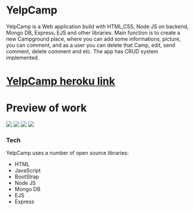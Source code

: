 # YelpCamp


YelpCamp is a Web application build with HTML,CSS, Node JS on backend, 
Mongo DB, Express, EJS and other libraries.
Main function is to create a new Campground place, where you can add some informations, picture,
you can comment, and as a user you can delete that Camp, edit, send comment, delete comment and etc.
The app has CRUD system implemented. 
# [YelpCamp heroku link](https://pacific-tundra-46709.herokuapp.com/)




# Preview of work
![](https://drive.google.com/file/d/1j5yBqgpMgjVx95bBHAbtXSBHhyKUQBC0/view?usp=sharing)
![](https://drive.google.com/file/d/1zqiOxl5sDmiTqGRgC79-bsirpKYIxXUk/view?usp=sharing)
![](https://drive.google.com/file/d/1JnDz9q8rSH1yoiW0TSLbsPvweN_if7jj/view?usp=sharing)
![](https://drive.google.com/file/d/1IDPNXSL_8fwirH_trVqXC0dAJXX1n2-9/view?usp=sharing)


### Tech

YelpCamp uses a number of open source libraries:
*  HTML
*  JavaScript
*  BootStrap
*  Node JS
*  Mongo DB
*  EJS
*  Express





